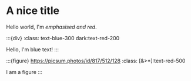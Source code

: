 # A nice title

Hello world, I'm _emphasised and red_.

:::{div}
:class: text-blue-300 dark:text-red-200

Hello, I'm blue text!
:::

:::{figure} https://picsum.photos/id/817/512/128
:class: [&>*]:text-red-500

I am a figure
:::
